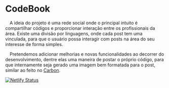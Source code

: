 <!-- Autores -->
<!-- Thaís Barros Alvim - RA: 2020008082 -->
<!-- Thiago Henrique Cruz de Moura - RA: 2020023875 -->
# CodeBook


&emsp;A ideia do projeto é uma rede social onde o principal intuito é compartilhar códigos e proporcionar interação entre os profissionais da área. Existe uma divisão por linguagens, onde cada post tem uma vinculada, para que o usuário possa interagir com posts na área do seu interesse de forma simples.

&emsp;Pretendemos adicionar melhorias e novas funcionalidades ao decorrer do desenvolvimento, dentre elas uma maneira de postar o próprio código, para que internamente seja gerado uma imagem bem formatada para o post, similar ao feito no [Carbon](https://carbon.now.sh/).


[![Netlify Status](https://api.netlify.com/api/v1/badges/4aadcabe-8ca3-49d9-ba15-e00ade6dd4ad/deploy-status)](https://app.netlify.com/sites/codesbooks/deploys)